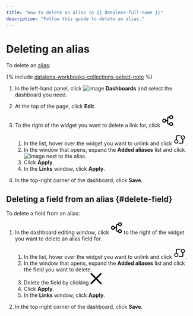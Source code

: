```yaml
---
title: "How to delete an alias in {{ datalens-full-name }}"
description: "Follow this guide to delete an alias."
---
```


# Deleting an alias

To delete an [alias](../../dashboard/link.md#alias):


{% include [datalens-workbooks-collections-select-note](../../../_includes/datalens/operations/datalens-workbooks-collections-select-note.md) %}


1. In the left-hand panel, click ![image](../../../_assets/console-icons/layout-cells-large.svg) **Dashboards** and select the dashboard you need.
1. At the top of the page, click **Edit**.
1. To the right of the widget you want to delete a link for, click ![image](../../../_assets/datalens/links.svg).

   1. In the list, hover over the widget you want to unlink and click ![image](../../../_assets/datalens/aliases.svg).
   1. In the window that opens, expand the **Added aliases** list and click ![image](../../../_assets/console-icons/trash-bin.svg) next to the alias.
   1. Click **Apply**.
   1. In the **Links** window, click **Apply**.

1. In the top-right corner of the dashboard, click **Save**.

## Deleting a field from an alias {#delete-field}

To delete a field from an alias:

1. In the dashboard editing window, click ![image](../../../_assets/datalens/links.svg) to the right of the widget you want to delete an alias field for.

   1. In the list, hover over the widget you want to unlink and click ![image](../../../_assets/datalens/aliases.svg).
   1. In the window that opens, expand the **Added aliases** list and click the field you want to delete.
   1. Delete the field by clicking ![image](../../../_assets/datalens/cross.svg).
   1. Click **Apply**.
   1. In the **Links** window, click **Apply**.

1. In the top-right corner of the dashboard, click **Save**.
